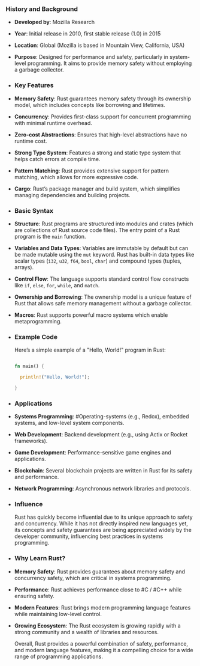 ### **History and Background**
- **Developed by**: Mozilla Research
- **Year**: Initial release in 2010, first stable release (1.0) in 2015
- **Location**: Global (Mozilla is based in Mountain View, California, USA)
- **Purpose**: Designed for performance and safety, particularly in system-level programming. It aims to provide memory safety without employing a garbage collector.
- ### **Key Features**
- **Memory Safety**: Rust guarantees memory safety through its ownership model, which includes concepts like borrowing and lifetimes.
- **Concurrency**: Provides first-class support for concurrent programming with minimal runtime overhead.
- **Zero-cost Abstractions**: Ensures that high-level abstractions have no runtime cost.
- **Strong Type System**: Features a strong and static type system that helps catch errors at compile time.
- **Pattern Matching**: Rust provides extensive support for pattern matching, which allows for more expressive code.
- **Cargo**: Rust’s package manager and build system, which simplifies managing dependencies and building projects.
- ### **Basic Syntax**
- **Structure**: Rust programs are structured into modules and crates (which are collections of Rust source code files). The entry point of a Rust program is the `main` function.
- **Variables and Data Types**: Variables are immutable by default but can be made mutable using the `mut` keyword. Rust has built-in data types like scalar types (`i32`, `u32`, `f64`, `bool`, `char`) and compound types (tuples, arrays).
- **Control Flow**: The language supports standard control flow constructs like `if`, `else`, `for`, `while`, and `match`.
- **Ownership and Borrowing**: The ownership model is a unique feature of Rust that allows safe memory management without a garbage collector.
- **Macros**: Rust supports powerful macro systems which enable metaprogramming.
- ### **Example Code**
  
  Here’s a simple example of a "Hello, World!" program in Rust:
  
  ```rust
  
  fn main() {
  
    println!("Hello, World!");
  
  }
  
  ```
- ### **Applications**
- **Systems Programming**: #Operating-systems (e.g., Redox), embedded systems, and low-level system components.
- **Web Development**: Backend development (e.g., using Actix or Rocket frameworks).
- **Game Development**: Performance-sensitive game engines and applications.
- **Blockchain**: Several blockchain projects are written in Rust for its safety and performance.
- **Network Programming**: Asynchronous network libraries and protocols.
- ### **Influence**
  
  Rust has quickly become influential due to its unique approach to safety and concurrency. While it has not directly inspired new languages yet, its concepts and safety guarantees are being appreciated widely by the developer community, influencing best practices in systems programming.
- ### **Why Learn Rust?**
- **Memory Safety**: Rust provides guarantees about memory safety and concurrency safety, which are critical in systems programming.
- **Performance**: Rust achieves performance close to #C / #C++ while ensuring safety.
- **Modern Features**: Rust brings modern programming language features while maintaining low-level control.
- **Growing Ecosystem**: The Rust ecosystem is growing rapidly with a strong community and a wealth of libraries and resources.
  
  Overall, Rust provides a powerful combination of safety, performance, and modern language features, making it a compelling choice for a wide range of programming applications.
